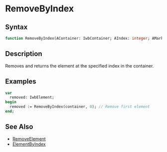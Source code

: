 # RemoveByIndex

## Syntax

```pascal
function RemoveByIndex(AContainer: IwbContainer; AIndex: integer; AMarkModified: boolean): IwbElement;
```

## Description

Removes and returns the element at the specified index in the container.

## Examples

```pascal
var
  removed: IwbElement;
begin
  removed := RemoveByIndex(container, 0); // Remove first element
end;
```

## See Also

- [RemoveElement](IwbContainer_RemoveElement.md)
- [ElementByIndex](IwbContainer_ElementByIndex.md)

